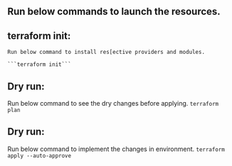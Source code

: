 ## Run below commands to launch the resources.
## terraform init: 
    Run below command to install res[ective providers and modules.

    ```terraform init```

## Dry run:
   Run below command to see the dry changes before applying.
    ```terraform plan```

## Dry run:
   Run below command to implement the changes in environment.
    ```terraform apply --auto-approve```
